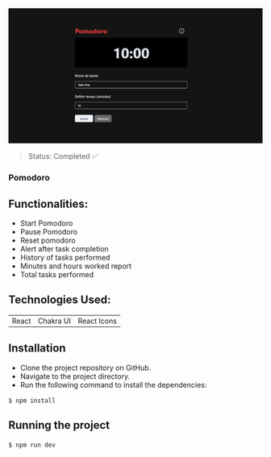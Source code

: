 <center><img src=".\src\assets\Screenshot_1.png"></center>

> Status: Completed ✅

### Pomodoro

## Functionalities:
 * Start Pomodoro
 * Pause Pomodoro
 * Reset pomodoro
 * Alert after task completion
 * History of tasks performed
 * Minutes and hours worked report
 * Total tasks performed
   
## Technologies Used:

<table>
  <tr>
    <td>React</td>
    <td>Chakra UI</td>
    <td>React Icons</td>
  </tr>
</table>

## Installation
  * Clone the project repository on GitHub.
  * Navigate to the project directory.
  * Run the following command to install the dependencies:

```
$ npm install
```

## Running the project
```
$ npm run dev
```
